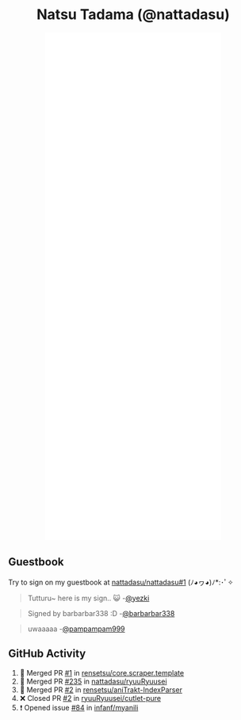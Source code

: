 <div align="center">

# Natsu Tadama (@nattadasu)

![Github Metrics](github-metrics.svg)
</div>

## Guestbook

Try to sign on my guestbook at [nattadasu/nattadasu#1](https://github.com/nattadasu/nattadasu/issues/1) (ﾉ◕ヮ◕)ﾉ\*:･ﾟ✧

<!--START:guestbook-->
> Tutturu~  here is my sign.. :smiley_cat: 
> -[@yezki](https://github.com/yezki)

> Signed by barbarbar338 :D
> -[@barbarbar338](https://github.com/barbarbar338)

> uwaaaaa
> -[@pampampam999](https://github.com/pampampam999)
<!--END:guestbook-->

## GitHub Activity
<!--START_SECTION:activity-->
1. 🎉 Merged PR [#1](https://github.com/rensetsu/core.scraper.template/pull/1) in [rensetsu/core.scraper.template](https://github.com/rensetsu/core.scraper.template)
2. 🎉 Merged PR [#235](https://github.com/nattadasu/ryuuRyuusei/pull/235) in [nattadasu/ryuuRyuusei](https://github.com/nattadasu/ryuuRyuusei)
3. 🎉 Merged PR [#2](https://github.com/rensetsu/aniTrakt-IndexParser/pull/2) in [rensetsu/aniTrakt-IndexParser](https://github.com/rensetsu/aniTrakt-IndexParser)
4. ❌ Closed PR [#2](https://github.com/ryuuRyuusei/cutlet-pure/pull/2) in [ryuuRyuusei/cutlet-pure](https://github.com/ryuuRyuusei/cutlet-pure)
5. ❗ Opened issue [#84](https://github.com/infanf/myanili/issues/84) in [infanf/myanili](https://github.com/infanf/myanili)
<!--END_SECTION:activity-->
